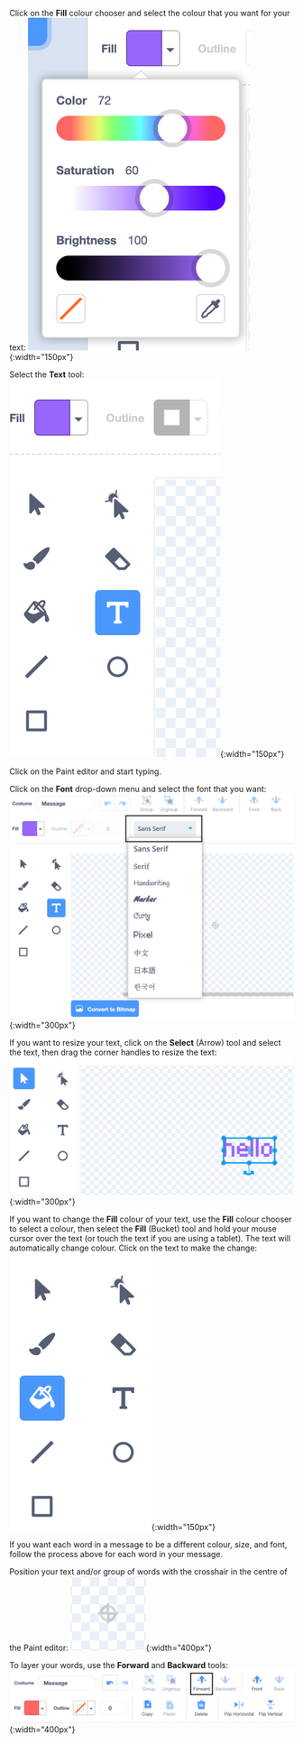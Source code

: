Click on the **Fill** colour chooser and select the colour that you want for your text:
![The Fill colour chooser menu showing sliders to control Color, Saturation, and Brightness.](images/from-me-fill-colour.png){:width="150px"}

Select the **Text** tool:
![The Text tool.](images/from-me-text-tool.png){:width="150px"}

Click on the Paint editor and start typing.

Click on the **Font** drop-down menu and select the font that you want:
![The Font drop-down menu showing the fonts available to use within Scratch.](images/from-me-text-font.png){:width="300px"}

If you want to resize your text, click on the **Select** (Arrow) tool and select the text, then drag the corner handles to resize the text:
![The Select (Arrow) tool and resize handles.](images/from-me-arrow-resize.png){:width="300px"}

If you want to change the **Fill** colour of your text, use the **Fill** colour chooser to select a colour, then select the **Fill** (Bucket) tool and hold your mouse cursor over the text (or touch the text if you are using a tablet). The text will automatically change colour. Click on the text to make the change:
![The Fill (Bucket) tool.](images/from-me-fill-bucket.png){:width="150px"}

If you want each word in a message to be a different colour, size, and font, follow the process above for each word in your message.

Position your text and/or group of words with the crosshair in the centre of the Paint editor:
![The crosshair.](images/from-me-paint-editor-centre.png){:width="400px"}

To layer your words, use the **Forward** and **Backward** tools:
![The Forward and Backward tools.](images/from-me-paint-editor-forward-backward.png){:width="400px"}
